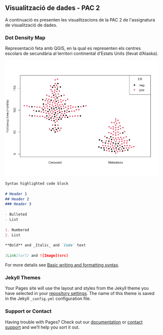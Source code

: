 ## Visualització de dades - PAC 2

A continuació es presenten les visualitzacions de la PAC 2 de l'assignatura de visualització de dades.

### Dot Density Map

Representació feta amb QGIS, en la qual es representen els centres escolars de secundària al territori continental d’Estats Units (llevat d’Alaska).

![EditQGIS](assets/images/plot_zoom.png)

```markdown
Syntax highlighted code block

# Header 1
## Header 2
### Header 3

- Bulleted
- List

1. Numbered
2. List

**Bold** and _Italic_ and `Code` text

[Link](url) and ![Image](src)
```

For more details see [Basic writing and formatting syntax](https://docs.github.com/en/github/writing-on-github/getting-started-with-writing-and-formatting-on-github/basic-writing-and-formatting-syntax).

### Jekyll Themes

Your Pages site will use the layout and styles from the Jekyll theme you have selected in your [repository settings](https://github.com/mtomeca/PAC2viz.github.io/settings/pages). The name of this theme is saved in the Jekyll `_config.yml` configuration file.

### Support or Contact

Having trouble with Pages? Check out our [documentation](https://docs.github.com/categories/github-pages-basics/) or [contact support](https://support.github.com/contact) and we’ll help you sort it out.
